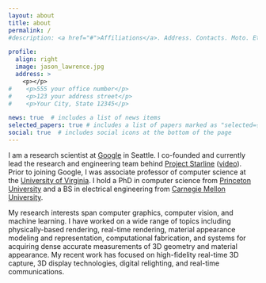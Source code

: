 ```yaml
---
layout: about
title: about
permalink: /
#description: <a href="#">Affiliations</a>. Address. Contacts. Moto. Etc.

profile:
  align: right
  image: jason_lawrence.jpg
  address: >
    <p></p>
#    <p>555 your office number</p>
#    <p>123 your address street</p>
#    <p>Your City, State 12345</p>

news: true  # includes a list of news items
selected_papers: true # includes a list of papers marked as "selected={true}"
social: true  # includes social icons at the bottom of the page
---
```


I am a research scientist at <a href="http://www.google.com" target="_blank">Google</a> in Seattle. I co-founded and currently lead the research and engineering team behind <a href="https://blog.google/technology/research/project-starline" target="_blank">Project Starline</a> (<a href="https://youtu.be/Q13CishCKXY" target="_blank">video</a>). Prior to joining Google, I was associate professor of computer science at the <a href="http://www.virginia.edu">University of Virginia</a>. I hold a PhD in computer science from <a href="http://www.princeton.edu" target="_blank">Princeton University</a> and a BS in electrical engineering from <a href="http://www.cmu.edu" target="_blank">Carnegie Mellon University</a>.

My research interests span computer graphics, computer vision, and machine learning. I have worked on a wide range of topics including physically-based rendering, real-time rendering, material appearance modeling and representation, computational fabrication, and systems for acquiring dense accurate measurements of 3D geometry and material appearance. My recent work has focused on high-fidelity real-time 3D capture, 3D display technologies, digital relighting, and real-time communications.
